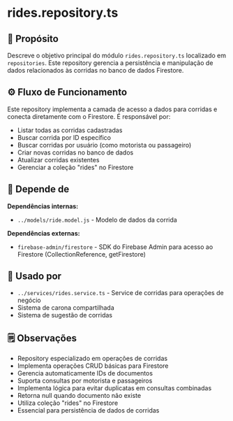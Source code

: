 # rides.repository.ts

## 📘 Propósito
Descreve o objetivo principal do módulo `rides.repository.ts` localizado em `repositories`. Este repository gerencia a persistência e manipulação de dados relacionados às corridas no banco de dados Firestore.

## ⚙️ Fluxo de Funcionamento
Este repository implementa a camada de acesso a dados para corridas e conecta diretamente com o Firestore. É responsável por:
- Listar todas as corridas cadastradas
- Buscar corrida por ID específico
- Buscar corridas por usuário (como motorista ou passageiro)
- Criar novas corridas no banco de dados
- Atualizar corridas existentes
- Gerenciar a coleção "rides" no Firestore

## 🔗 Depende de
**Dependências internas:**
- `../models/ride.model.js` - Modelo de dados da corrida

**Dependências externas:**
- `firebase-admin/firestore` - SDK do Firebase Admin para acesso ao Firestore (CollectionReference, getFirestore)

## 🧩 Usado por
- `../services/rides.service.ts` - Service de corridas para operações de negócio
- Sistema de carona compartilhada
- Sistema de sugestão de corridas

## 🗒️ Observações
- Repository especializado em operações de corridas
- Implementa operações CRUD básicas para Firestore
- Gerencia automaticamente IDs de documentos
- Suporta consultas por motorista e passageiros
- Implementa lógica para evitar duplicatas em consultas combinadas
- Retorna null quando documento não existe
- Utiliza coleção "rides" no Firestore
- Essencial para persistência de dados de corridas
